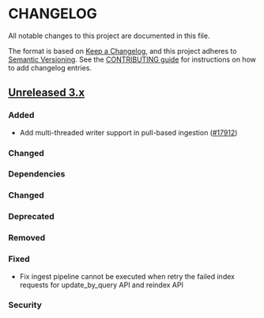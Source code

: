 # CHANGELOG
All notable changes to this project are documented in this file.

The format is based on [Keep a Changelog](https://keepachangelog.com/en/1.0.0/), and this project adheres to [Semantic Versioning](https://semver.org/spec/v2.0.0.html). See the [CONTRIBUTING guide](./CONTRIBUTING.md#Changelog) for instructions on how to add changelog entries.

## [Unreleased 3.x]
### Added
- Add multi-threaded writer support in pull-based ingestion ([#17912](https://github.com/opensearch-project/OpenSearch/pull/17912))

### Changed

### Dependencies

### Changed

### Deprecated

### Removed

### Fixed
- Fix ingest pipeline cannot be executed when retry the failed index requests for update_by_query API and reindex API

### Security

[Unreleased 3.x]: https://github.com/opensearch-project/OpenSearch/compare/aa0e724e...main
